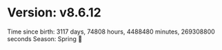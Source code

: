 # Version: v8.6.12
Time since birth: 3117 days, 74808 hours, 4488480 minutes, 269308800 seconds
Season: Spring 🌸
